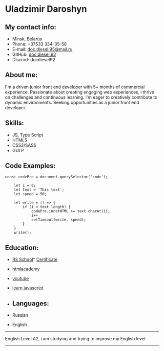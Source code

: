 # Uladzimir Daroshyn
## My contact info:
* Minsk, Belarus
* Phone: +37533 334-35-58
* E-mail: [doc.diesel.95@mail.ru](mailto:doc.diesel.95@mail.ru "doc.diesel.95@mail.ru")
* GitHub: [doc.diesel.92](https://github.com/DocDiesel92 "doc.diesel.92")
* Discord: docdiesel92
## About me:
I'm a driven junior front end developer with 5+ months of commercial experience. Passionate about creating engaging web experiences, i thrive on challenges and continuous learning. I'm eager to creatively contribute to dynamic environments. Seeking opportunities as a junior front end developer.
## Skills:
- JS, Type Script
- HTML5
- CSS3/SASS
- GULP
## Code Examples:
```
const codePre = document.querySelector('code');

    let i = 0;
    let text = 'This text';
    let speed = 50;

    let write = () => {
        if (i < text.length) {
            codePre.innerHTML += text.charAt(i);
            i++
            setTimeout(write, speed);
        }
    }
    write();
```
## Education:
- [RS School](https://rs.school/ "RS School")* [Certificate](https://docviewer.yandex.by/view/342202273/?*=JXCY%2Bx8rvIDJgDMUGmv3496t5AJ7InVybCI6InlhLWRpc2stcHVibGljOi8vemxwWmljUFBDMWlCdE5BQlBKU0psNUVQRGk3UlVLMERyL28yaENYdkZTNCtqakxxSStWTTlTb2djWDJaM0gzbXEvSjZicG1SeU9Kb25UM1ZvWG5EYWc9PSIsInRpdGxlIjoib2lhcjB3aWMucGRmIiwibm9pZnJhbWUiOmZhbHNlLCJ1aWQiOiIzNDIyMDIyNzMiLCJ0cyI6MTY0NzQyMTk5NjM4NCwieXUiOiI5MTY1ODY0MzQxNjQ1MTM4NTcxIn0%3D "Certificate")
- [htmlacademy](https://htmlacademy.ru/ "htmlacademy")
- [youtube](https://www.youtube.com/c/FreelancerLifeStyle/videos "youtube")
- [learn.javascript](https://learn.javascript.ru/ "learn.javascript")

- ## Languages:
- Russian
- English

------------

English
Level A2, i am studying and trying to improve my English level

------------
